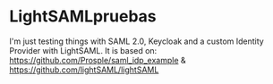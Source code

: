 # LightSAMLpruebas

I'm just testing things with SAML 2.0, Keycloak and a custom Identity Provider with LightSAML. It is based on: https://github.com/Prosple/saml_idp_example & https://github.com/lightSAML/lightSAML
